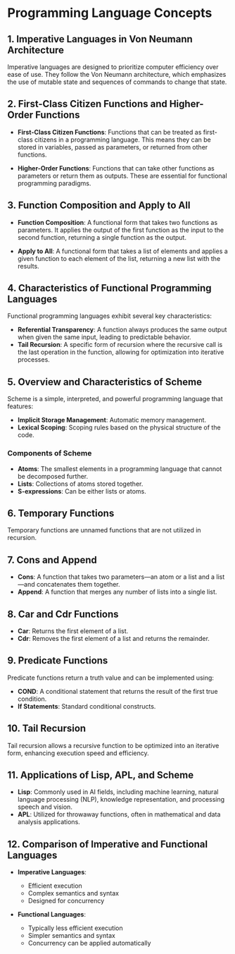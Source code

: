 # Programming Language Concepts

## 1. Imperative Languages in Von Neumann Architecture
Imperative languages are designed to prioritize computer efficiency over ease of use. They follow the Von Neumann architecture, which emphasizes the use of mutable state and sequences of commands to change that state.

## 2. First-Class Citizen Functions and Higher-Order Functions
- **First-Class Citizen Functions**: Functions that can be treated as first-class citizens in a programming language. This means they can be stored in variables, passed as parameters, or returned from other functions.
  
- **Higher-Order Functions**: Functions that can take other functions as parameters or return them as outputs. These are essential for functional programming paradigms.

## 3. Function Composition and Apply to All
- **Function Composition**: A functional form that takes two functions as parameters. It applies the output of the first function as the input to the second function, returning a single function as the output.

- **Apply to All**: A functional form that takes a list of elements and applies a given function to each element of the list, returning a new list with the results.

## 4. Characteristics of Functional Programming Languages
Functional programming languages exhibit several key characteristics:
- **Referential Transparency**: A function always produces the same output when given the same input, leading to predictable behavior.
- **Tail Recursion**: A specific form of recursion where the recursive call is the last operation in the function, allowing for optimization into iterative processes.

## 5. Overview and Characteristics of Scheme
Scheme is a simple, interpreted, and powerful programming language that features:
- **Implicit Storage Management**: Automatic memory management.
- **Lexical Scoping**: Scoping rules based on the physical structure of the code.

### Components of Scheme
- **Atoms**: The smallest elements in a programming language that cannot be decomposed further.
- **Lists**: Collections of atoms stored together.
- **S-expressions**: Can be either lists or atoms.

## 6. Temporary Functions
Temporary functions are unnamed functions that are not utilized in recursion.

## 7. Cons and Append
- **Cons**: A function that takes two parameters—an atom or a list and a list—and concatenates them together.
- **Append**: A function that merges any number of lists into a single list.

## 8. Car and Cdr Functions
- **Car**: Returns the first element of a list.
- **Cdr**: Removes the first element of a list and returns the remainder.

## 9. Predicate Functions
Predicate functions return a truth value and can be implemented using:
- **COND**: A conditional statement that returns the result of the first true condition.
- **If Statements**: Standard conditional constructs.

## 10. Tail Recursion
Tail recursion allows a recursive function to be optimized into an iterative form, enhancing execution speed and efficiency.

## 11. Applications of Lisp, APL, and Scheme
- **Lisp**: Commonly used in AI fields, including machine learning, natural language processing (NLP), knowledge representation, and processing speech and vision.
- **APL**: Utilized for throwaway functions, often in mathematical and data analysis applications.

## 12. Comparison of Imperative and Functional Languages
- **Imperative Languages**:
  - Efficient execution
  - Complex semantics and syntax
  - Designed for concurrency
  
- **Functional Languages**:
  - Typically less efficient execution
  - Simpler semantics and syntax
  - Concurrency can be applied automatically
